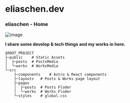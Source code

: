 # eliaschen.dev
### eliaschen - Home

![image](https://www.eliaschen.dev/github-md.png)

**I share some develop & tech things and my works in here.**

```
$ROOT_PROJECT
├─public    # Static Assets
│  ├─posts  # PostsMedia
│  └─works  # WorksMedia
└─src       
    ├─components    # Astro & React components
    ├─layouts   # Posts & Works page layout
    ├─pages
    │  ├─posts  # Posts Floder
    │  └─works  # Works Floder
    └─styles    # global.css
```
